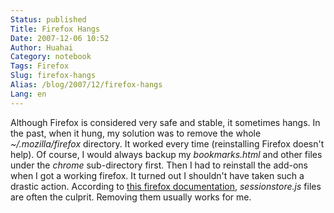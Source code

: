 ```yaml
---
Status: published
Title: Firefox Hangs
Date: 2007-12-06 10:52
Author: Huahai
Category: notebook
Tags: Firefox
Slug: firefox-hangs
Alias: /blog/2007/12/firefox-hangs
Lang: en
---
```


Although Firefox is considered very safe and stable, it sometimes hangs. In the past, when it hung, my solution was to remove the whole *~/.mozilla/firefox* directory. It worked every time (reinstalling Firefox doesn't help). Of course, I would always backup my *bookmarks.html* and other files under the *chrome* sub-directory first. Then I had to reinstall the add-ons when I got a working firefox. It turned out I shouldn't have taken such a drastic action. According to [this firefox documentation](https://kb.mozillazine.org/Firefox_hangs), *sessionstore.js* files are often the culprit. Removing them usually works for me.
